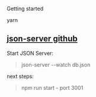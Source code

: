 Getting started

yarn

## [json-server github](https://github.com/typicode/json-server "json-server")
Start JSON Server:

>json-server --watch db.json

next steps:

>npm run start - port 3001
